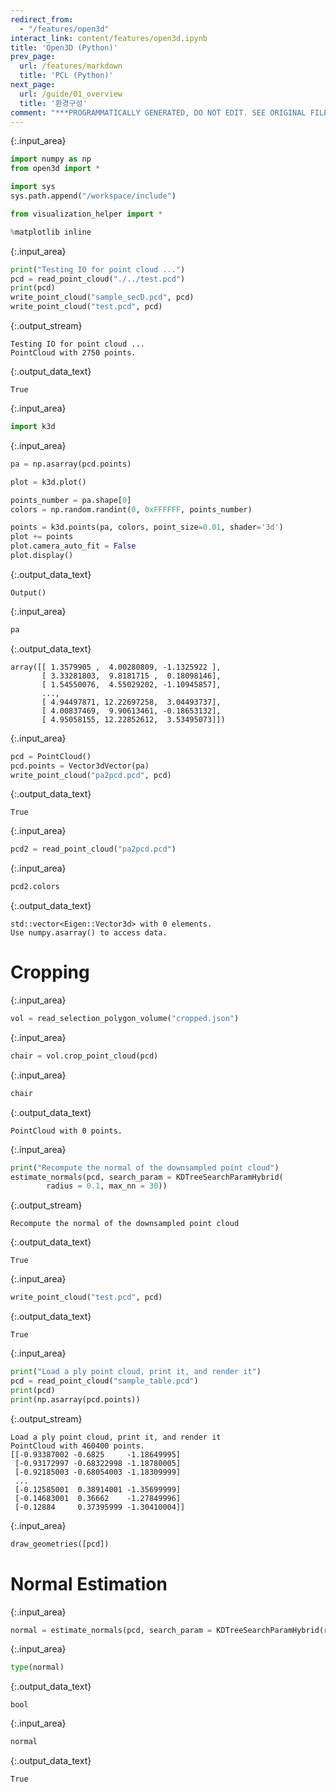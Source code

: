 ```yaml
---
redirect_from:
  - "/features/open3d"
interact_link: content/features/open3d.ipynb
title: 'Open3D (Python)'
prev_page:
  url: /features/markdown
  title: 'PCL (Python)'
next_page:
  url: /guide/01_overview
  title: '환경구성'
comment: "***PROGRAMMATICALLY GENERATED, DO NOT EDIT. SEE ORIGINAL FILES IN /content***"
---
```




{:.input_area}
```python
import numpy as np
from open3d import *

import sys
sys.path.append("/workspace/include")

from visualization_helper import *

%matplotlib inline
```




{:.input_area}
```python
print("Testing IO for point cloud ...")
pcd = read_point_cloud("./../test.pcd")
print(pcd)
write_point_cloud("sample_secD.pcd", pcd)
write_point_cloud("test.pcd", pcd)
```


{:.output_stream}
```
Testing IO for point cloud ...
PointCloud with 2750 points.

```




{:.output_data_text}
```
True
```





{:.input_area}
```python
import k3d
```




{:.input_area}
```python
pa = np.asarray(pcd.points)

plot = k3d.plot()

points_number = pa.shape[0]
colors = np.random.randint(0, 0xFFFFFF, points_number)

points = k3d.points(pa, colors, point_size=0.01, shader='3d')
plot += points
plot.camera_auto_fit = False
plot.display()
```



{:.output_data_text}
```
Output()
```




{:.input_area}
```python
pa
```





{:.output_data_text}
```
array([[ 1.3579905 ,  4.00280809, -1.1325922 ],
       [ 3.33281803,  9.8181715 ,  0.18098146],
       [ 1.54550076,  4.55029202, -1.10945857],
       ...,
       [ 4.94497871, 12.22697258,  3.04493737],
       [ 4.00837469,  9.90613461, -0.18653132],
       [ 4.95058155, 12.22852612,  3.53495073]])
```





{:.input_area}
```python
pcd = PointCloud()
pcd.points = Vector3dVector(pa)
write_point_cloud("pa2pcd.pcd", pcd)
```





{:.output_data_text}
```
True
```





{:.input_area}
```python
pcd2 = read_point_cloud("pa2pcd.pcd")
```




{:.input_area}
```python
pcd2.colors
```





{:.output_data_text}
```
std::vector<Eigen::Vector3d> with 0 elements.
Use numpy.asarray() to access data.
```



# Cropping



{:.input_area}
```python
vol = read_selection_polygon_volume("cropped.json")

```




{:.input_area}
```python
chair = vol.crop_point_cloud(pcd)
```




{:.input_area}
```python
chair
```





{:.output_data_text}
```
PointCloud with 0 points.
```





{:.input_area}
```python
print("Recompute the normal of the downsampled point cloud")
estimate_normals(pcd, search_param = KDTreeSearchParamHybrid(
        radius = 0.1, max_nn = 30))
```


{:.output_stream}
```
Recompute the normal of the downsampled point cloud

```




{:.output_data_text}
```
True
```





{:.input_area}
```python
write_point_cloud("test.pcd", pcd)
```





{:.output_data_text}
```
True
```





{:.input_area}
```python
print("Load a ply point cloud, print it, and render it")
pcd = read_point_cloud("sample_table.pcd")
print(pcd)
print(np.asarray(pcd.points))

```


{:.output_stream}
```
Load a ply point cloud, print it, and render it
PointCloud with 460400 points.
[[-0.93387002 -0.6825     -1.18649995]
 [-0.93172997 -0.68322998 -1.18780005]
 [-0.92185003 -0.68054003 -1.18309999]
 ...
 [-0.12585001  0.38914001 -1.35699999]
 [-0.14683001  0.36662    -1.27849996]
 [-0.12884     0.37395999 -1.30410004]]

```



{:.input_area}
```python
draw_geometries([pcd])
```


# Normal Estimation



{:.input_area}
```python
normal = estimate_normals(pcd, search_param = KDTreeSearchParamHybrid(radius = 0.1, max_nn = 30))

```




{:.input_area}
```python
type(normal)
```





{:.output_data_text}
```
bool
```





{:.input_area}
```python
normal
```





{:.output_data_text}
```
True
```


